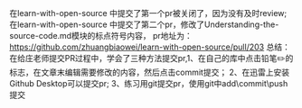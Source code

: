 在learn-with-open-source 中提交了第一个pr被关闭了，因为没有及时review; 在learn-with-open-source 中提交了第二个pr，修改了Understanding-the-source-code.md模块的标点符号内容， pr地址为：https://github.com/zhuangbiaowei/learn-with-open-source/pull/203 总结：在给庄老师提交PR过程中，学会了三种方法提交pr,1、在自己的库中点击铅笔✏️的标志，在文章末编辑需要修改的内容，然后点击commit提交；
2、在迅雷上安装Github Desktop可以提交pr;
3、练习用git提交pr，使用git中add\commit\push提交
